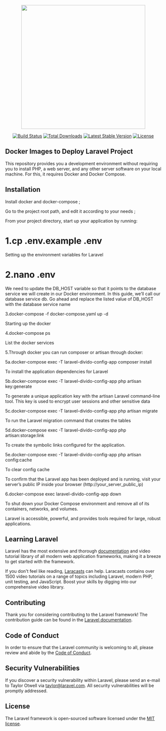 <p align="center"><a href="https://laravel.com" target="_blank"><img src="https://raw.githubusercontent.com/laravel/art/master/logo-lockup/5%20SVG/2%20CMYK/1%20Full%20Color/laravel-logolockup-cmyk-red.svg" width="400"></a></p>

<p align="center">
<a href="https://travis-ci.org/laravel/framework"><img src="https://travis-ci.org/laravel/framework.svg" alt="Build Status"></a>
<a href="https://packagist.org/packages/laravel/framework"><img src="https://img.shields.io/packagist/dt/laravel/framework" alt="Total Downloads"></a>
<a href="https://packagist.org/packages/laravel/framework"><img src="https://img.shields.io/packagist/v/laravel/framework" alt="Latest Stable Version"></a>
<a href="https://packagist.org/packages/laravel/framework"><img src="https://img.shields.io/packagist/l/laravel/framework" alt="License"></a>
</p>

## Docker Images to Deploy Laravel Project
 
 This repository provides you a development environment without requiring you to install PHP, a web server, and any other server software on your local machine. For this, it requires Docker and Docker Compose.

## Installation
Install docker and docker-compose ;

Go to the project root path, and edit it according to your needs ;

From your project directory, start up your application by running:


# 1.cp .env.example .env

Setting up the environment variables for Laravel

# 2.nano .env

We need to update the DB_HOST variable so that it points to the database service we will create in our Docker environment. In this guide, we’ll call our database service db. Go ahead and replace the listed value of DB_HOST with the database service name

3.docker-compose -f docker-compose.yaml up -d

Starting up the docker

4.docker-compose ps

List the docker services 

5.Through docker you can run composer or artisan through docker:

5a.docker-compose exec -T laravel-divido-config-app composer install

To install the application dependencies for Laravel 

5b.docker-compose exec -T  laravel-divido-config-app php artisan key:generate

To generate a unique application key with the artisan Laravel command-line tool. This key is used to encrypt user sessions and other sensitive data

5c.docker-compose exec -T laravel-divido-config-app php artisan migrate

To run the Laravel migration command that creates the tables

5d.docker-compose exec -T laravel-divido-config-app php artisan:storage:link

To create the symbolic links configured for the application.

5e.docker-compose exec -T laravel-divido-config-app php artisan config:cache

To clear config cache



To confirm that the Laravel app has been deployed and is running, visit your server’s public IP inside your browser (http://your_server_public_ip)

6.docker-compose exec laravel-divido-config-app down

To shut down your Docker Compose environment and remove all of its containers, networks, and volumes.

Laravel is accessible, powerful, and provides tools required for large, robust applications.

## Learning Laravel

Laravel has the most extensive and thorough [documentation](https://laravel.com/docs) and video tutorial library of all modern web application frameworks, making it a breeze to get started with the framework.

If you don't feel like reading, [Laracasts](https://laracasts.com) can help. Laracasts contains over 1500 video tutorials on a range of topics including Laravel, modern PHP, unit testing, and JavaScript. Boost your skills by digging into our comprehensive video library.

## Contributing

Thank you for considering contributing to the Laravel framework! The contribution guide can be found in the [Laravel documentation](https://laravel.com/docs/contributions).

## Code of Conduct

In order to ensure that the Laravel community is welcoming to all, please review and abide by the [Code of Conduct](https://laravel.com/docs/contributions#code-of-conduct).

## Security Vulnerabilities

If you discover a security vulnerability within Laravel, please send an e-mail to Taylor Otwell via [taylor@laravel.com](mailto:taylor@laravel.com). All security vulnerabilities will be promptly addressed.

## License

The Laravel framework is open-sourced software licensed under the [MIT license](https://opensource.org/licenses/MIT).
